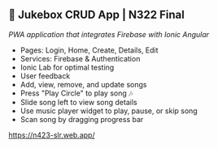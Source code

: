## 🎵 Jukebox CRUD App | N322 Final
_PWA application that integrates Firebase with Ionic Angular_ 

- Pages: Login, Home, Create, Details, Edit
- Services: Firebase & Authentication
- Ionic Lab for optimal testing
- User feedback 
- Add, view, remove, and update songs
- Press "Play Circle" to play song  🎶 
- Slide song left to view song details
- Use music player widget to play, pause, or skip song
- Scan song by dragging progress bar

https://n423-slr.web.app/


